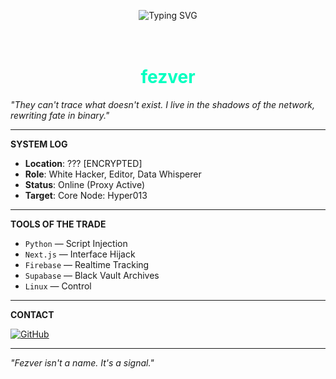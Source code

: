 <p align="center">
  <img src="https://readme-typing-svg.demolab.com?font=Fira+Code&weight=500&size=24&pause=1000&color=00FFC3&center=true&vCenter=true&width=435&lines=Fezver;Location%3A+Unknown;Occupation%3A+White+Hacker;System+Access%3A+Level+007;Initializing+Next+Uplink..." alt="Typing SVG" />
</p>

<h1 align="center">
  <gif src="https://tenor.com/fQ1cClhJeM6.gif" width="120"><br>
  <span style="color:#00ffc0;">fezver</span>
</h1>



 *"They can't trace what doesn't exist. I live in the shadows of the network, rewriting fate in binary."*

---

  **SYSTEM LOG**

- **Location**: ??? [ENCRYPTED]
- **Role**: White Hacker, Editor, Data Whisperer
- **Status**: Online (Proxy Active)
- **Target**: Core Node: Hyper013

---

  **TOOLS OF THE TRADE**

- `Python` — Script Injection  
- `Next.js` — Interface Hijack  
- `Firebase` — Realtime Tracking  
- `Supabase` — Black Vault Archives  
- `Linux` — Control

---

  **CONTACT**

[![GitHub](https://img.shields.io/badge/GitHub-fezver-00ffc0?style=for-the-badge&logo=github)](https://github.com/fezver)

---

*"Fezver isn't a name. It's a signal."*
